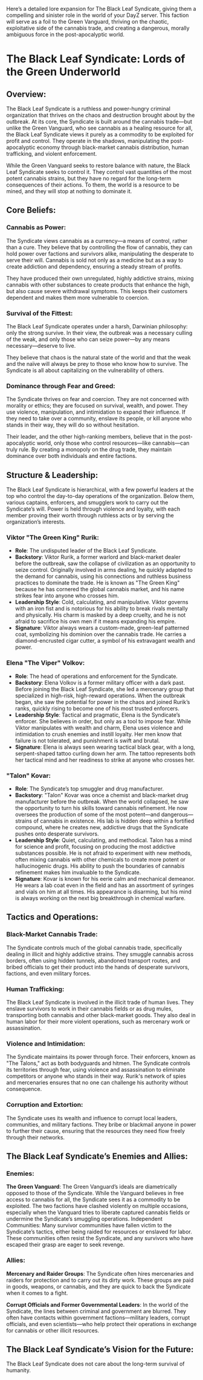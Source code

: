 Here’s a detailed lore expansion for The Black Leaf Syndicate, giving them a compelling and sinister role in the world of your DayZ server. This faction will serve as a foil to the Green Vanguard, thriving on the chaotic, exploitative side of the cannabis trade, and creating a dangerous, morally ambiguous force in the post-apocalyptic world.


# The Black Leaf Syndicate: Lords of the Green Underworld

## Overview:

The Black Leaf Syndicate is a ruthless and power-hungry criminal organization that thrives on the chaos and destruction brought about by the outbreak. At its core, the Syndicate is built around the cannabis trade—but unlike the Green Vanguard, who see cannabis as a healing resource for all, the Black Leaf Syndicate views it purely as a commodity to be exploited for profit and control. They operate in the shadows, manipulating the post-apocalyptic economy through black-market cannabis distribution, human trafficking, and violent enforcement.

While the Green Vanguard seeks to restore balance with nature, the Black Leaf Syndicate seeks to control it. They control vast quantities of the most potent cannabis strains, but they have no regard for the long-term consequences of their actions. To them, the world is a resource to be mined, and they will stop at nothing to dominate it.

## Core Beliefs:

### Cannabis as Power:

The Syndicate views cannabis as a currency—a means of control, rather than a cure. They believe that by controlling the flow of cannabis, they can hold power over factions and survivors alike, manipulating the desperate to serve their will. Cannabis is sold not only as a medicine but as a way to create addiction and dependency, ensuring a steady stream of profits.

They have produced their own unregulated, highly addictive strains, mixing cannabis with other substances to create products that enhance the high, but also cause severe withdrawal symptoms. This keeps their customers dependent and makes them more vulnerable to coercion.

### Survival of the Fittest:

The Black Leaf Syndicate operates under a harsh, Darwinian philosophy: only the strong survive. In their view, the outbreak was a necessary culling of the weak, and only those who can seize power—by any means necessary—deserve to live.

They believe that chaos is the natural state of the world and that the weak and the naïve will always be prey to those who know how to survive. The Syndicate is all about capitalizing on the vulnerability of others.

### Dominance through Fear and Greed:

The Syndicate thrives on fear and coercion. They are not concerned with morality or ethics; they are focused on survival, wealth, and power. They use violence, manipulation, and intimidation to expand their influence. If they need to take over a community, enslave its people, or kill anyone who stands in their way, they will do so without hesitation.

Their leader, and the other high-ranking members, believe that in the post-apocalyptic world, only those who control resources—like cannabis—can truly rule. By creating a monopoly on the drug trade, they maintain dominance over both individuals and entire factions.

## Structure & Leadership:

The Black Leaf Syndicate is hierarchical, with a few powerful leaders at the top who control the day-to-day operations of the organization. Below them, various captains, enforcers, and smugglers work to carry out the Syndicate’s will. Power is held through violence and loyalty, with each member proving their worth through ruthless acts or by serving the organization’s interests.

### Viktor "The Green King" Rurik:

- **Role**: The undisputed leader of the Black Leaf Syndicate.
- **Backstory**: Viktor Rurik, a former warlord and black-market dealer before the outbreak, saw the collapse of civilization as an opportunity to seize control. Originally involved in arms dealing, he quickly adapted to the demand for cannabis, using his connections and ruthless business practices to dominate the trade. He is known as "The Green King" because he has cornered the global cannabis market, and his name strikes fear into anyone who crosses him.
- **Leadership Style**: Cold, calculating, and manipulative. Viktor governs with an iron fist and is notorious for his ability to break rivals mentally and physically. His charm is masked by a deep cruelty, and he is not afraid to sacrifice his own men if it means expanding his empire.
- **Signature**: Viktor always wears a custom-made, green-leaf patterned coat, symbolizing his dominion over the cannabis trade. He carries a diamond-encrusted cigar cutter, a symbol of his extravagant wealth and power.

### Elena "The Viper" Volkov:

- **Role**: The head of operations and enforcement for the Syndicate.
- **Backstory**: Elena Volkov is a former military officer with a dark past. Before joining the Black Leaf Syndicate, she led a mercenary group that specialized in high-risk, high-reward operations. When the outbreak began, she saw the potential for power in the chaos and joined Rurik’s ranks, quickly rising to become one of his most trusted enforcers.
- **Leadership Style**: Tactical and pragmatic, Elena is the Syndicate’s enforcer. She believes in order, but only as a tool to impose fear. While Viktor manipulates with wealth and charm, Elena uses violence and intimidation to crush enemies and instill loyalty. Her men know that failure is not tolerated, and punishment is swift and brutal.
- **Signature**: Elena is always seen wearing tactical black gear, with a long, serpent-shaped tattoo curling down her arm. The tattoo represents both her tactical mind and her readiness to strike at anyone who crosses her.

### "Talon" Kovar:

- **Role**: The Syndicate’s top smuggler and drug manufacturer.
- **Backstory**: "Talon" Kovar was once a chemist and black-market drug manufacturer before the outbreak. When the world collapsed, he saw the opportunity to turn his skills toward cannabis refinement. He now oversees the production of some of the most potent—and dangerous—strains of cannabis in existence. His lab is hidden deep within a fortified compound, where he creates new, addictive drugs that the Syndicate pushes onto desperate survivors.
- **Leadership Style**: Quiet, calculating, and methodical. Talon has a mind for science and profit, focusing on producing the most addictive substances possible. He is not afraid to experiment with new methods, often mixing cannabis with other chemicals to create more potent or hallucinogenic drugs. His ability to push the boundaries of cannabis refinement makes him invaluable to the Syndicate.
- **Signature**: Kovar is known for his eerie calm and mechanical demeanor. He wears a lab coat even in the field and has an assortment of syringes and vials on him at all times. His appearance is disarming, but his mind is always working on the next big breakthrough in chemical warfare.

## Tactics and Operations:

### Black-Market Cannabis Trade:

The Syndicate controls much of the global cannabis trade, specifically dealing in illicit and highly addictive strains. They smuggle cannabis across borders, often using hidden tunnels, abandoned transport routes, and bribed officials to get their product into the hands of desperate survivors, factions, and even military forces.

### Human Trafficking: 

The Black Leaf Syndicate is involved in the illicit trade of human lives. They enslave survivors to work in their cannabis fields or as drug mules, transporting both cannabis and other black-market goods. They also deal in human labor for their more violent operations, such as mercenary work or assassination.

### Violence and Intimidation:

The Syndicate maintains its power through force. Their enforcers, known as "The Talons," act as both bodyguards and hitmen. The Syndicate controls its territories through fear, using violence and assassination to eliminate competitors or anyone who stands in their way. Rurik's network of spies and mercenaries ensures that no one can challenge his authority without consequence.

### Corruption and Extortion:

The Syndicate uses its wealth and influence to corrupt local leaders, communities, and military factions. They bribe or blackmail anyone in power to further their cause, ensuring that the resources they need flow freely through their networks.

## The Black Leaf Syndicate’s Enemies and Allies:

### Enemies:

**The Green Vanguard**: The Green Vanguard’s ideals are diametrically opposed to those of the Syndicate. While the Vanguard believes in free access to cannabis for all, the Syndicate sees it as a commodity to be exploited. The two factions have clashed violently on multiple occasions, especially when the Vanguard tries to liberate captured cannabis fields or undermine the Syndicate’s smuggling operations.
Independent Communities: Many survivor communities have fallen victim to the Syndicate’s tactics, either being raided for resources or enslaved for labor. These communities often resist the Syndicate, and any survivors who have escaped their grasp are eager to seek revenge.

### Allies:

**Mercenary and Raider Groups**: The Syndicate often hires mercenaries and raiders for protection and to carry out its dirty work. These groups are paid in goods, weapons, or cannabis, and they are quick to back the Syndicate when it comes to a fight.

**Corrupt Officials and Former Governmental Leaders**: In the world of the Syndicate, the lines between criminal and government are blurred. They often have contacts within government factions—military leaders, corrupt officials, and even scientists—who help protect their operations in exchange for cannabis or other illicit resources.

## The Black Leaf Syndicate’s Vision for the Future:
The Black Leaf Syndicate does not care about the long-term survival of humanity.
